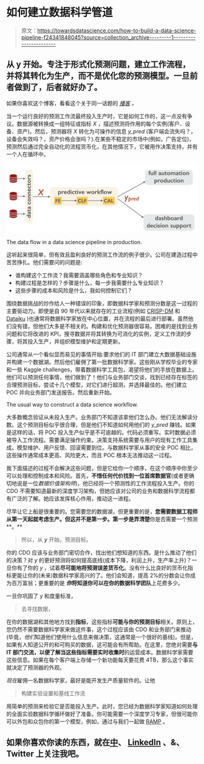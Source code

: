 # 如何建立数据科学管道

> 原文：<https://towardsdatascience.com/how-to-build-a-data-science-pipeline-f24341848045?source=collection_archive---------1----------------------->

## 从 y 开始。专注于形式化预测问题，建立工作流程，并将其转化为生产，而不是优化您的预测模型。一旦前者做到了，后者就好办了。

如果你喜欢这个博客，看看这个关于同一话题的 [*播客*](http://podcast.machinelearningcafe.org/what-is-beyond-pocs-ml-project-hurdles-you-should-be-prepared-to-take-with-balzs-kgl-016) *。*

当一个运行良好的预测工作流最终投入生产时，它是如何工作的，这一点没有争议。数据源被转换成一组特征或指标 *X* ，描述预测将作用的每个实例(客户、设备、资产)。然后，预测器将 *X* 转化为可操作的信息 *y_pred* (客户端会流失吗？，设备会失效吗？，资产价格会涨吗？).在某些不稳定的市场中(例如，广告定位)，预测然后通过完全自动化的流程货币化，在其他情况下，它被用作决策支持，并有一个人在循环中。

![](img/f60324ce12ff1f796fd8019051a13d95.png)

The data flow in a data science pipeline in production.

这听起来很简单，但有效且盈利良好的预测工作流的例子很少。公司在建造过程中苦苦挣扎。他们需要问的问题是:

*   谁构建这个工作流？我需要涵盖哪些角色和专业知识？
*   构建过程是怎样的？步骤是什么，每一步我需要什么专业知识？
*   这些步骤的成本和风险是什么，我如何控制它们？

围绕数据挑战的炒作给人一种错误的印象，即数据科学家和预测分数是这一过程的主要驱动力。即使是自 90 年代以来就存在的工业流程(例如 [CRISP-DM](https://en.wikipedia.org/wiki/Cross_Industry_Standard_Process_for_Data_Mining) 和 [Dataiku](https://blog.dataiku.com/2016/03/30/automation-scenarios-another-step-towars-a-successful-model-deployment) )也通常将数据科学家放在中心位置，并在流程的最后进行部署。虽然他们没有错，但他们大多是不相关的。构建和优化预测器很容易。困难的是找到业务问题和它将改进的 KPI，搜寻数据并将其转换为可消化的实例，定义工作流的步骤，将其投入生产，并组织模型维护和定期更新。

公司通常从一个看似显而易见的事情开始:要求他们的 IT 部门建立大数据基础设施并构建一个数据湖。然后他们雇佣了第一批数据科学家。这些刚从学校毕业的专家和一些 Kaggle challenges，带着数据科学工具包，渴望将他们的手放在数据上。他们可以预测任何事情，他们做到了！他们与业务部门交谈，找到已经存在标签的合理预测目标，尝试十几个模型，对它们进行超测，并选择最佳的。他们建立 POC 并向业务部门发送报告。然后重新开始。

The usual way to construct a data science workflow.

大多数概念验证从未投入生产。业务部门不知道该拿他们怎么办。他们无法解读分数。这个预测目标似乎很合理，但是他们不知道如何用他们的 *y_pred* 赚钱。如果是这样的话，将 POC 投入生产似乎是不可逾越的。代码必须重写。实时数据必须被导入工作流程。需要满足操作约束。决策支持系统需要与用户的现有工作工具集成。模型维护、用户反馈、回滚需要到位。与数据科学家从事的安全 POC 相比，这些操作通常成本更高、风险更大，而且 POC 根本无法推动这一过程。

我下面描述的过程不会解决这些问题，但是它给你一个顺序，在这个顺序中你至少可以处理和控制成本和风险。首先，**不惜任何代价找到一位首席数据官**(或者更确切地说是一位*数据价值架构师*)，他已经将一个预测性的工作流程投入生产。你的 CDO 不需要知道最新的深度学习架构，但她应该对公司的业务和数据科学流程都有广泛的了解。她应该发挥核心作用，推动这一进程。

尽早让它上船是很重要的。您需要您的数据湖，但更重要的是，**您需要数据工程师从第一天起就考虑生产。但这并不是第一步。第一步是弄清楚**你是否需要一个预测**。**

> 所以，从 ***y*** 开始，预测目标。

你的 CDO 应该与业务部门密切合作，找出他们想知道的东西。是什么推动了他们的决策？对 *y* 的更好预测将如何提高底线(成本下降，利润上升，生产率上升)？一旦你有了你的 *y* ，试着**尽可能地将预测误差货币化**。没有什么比良好的货币化指标更能让你的(未来)数据科学家高兴的了。他们会知道，提高 2%的分数会让你成为百万富翁；更重要的是 ***你*将知道你可以在你的数据科学团队**上花费多少。

一旦你巩固了 y 和度量标准，

> 去寻找数据，

在你的数据湖和其他地方找到**指标**，这些指标**可能与你的预测目标**相关。原则上，您仍然不需要数据科学家来做这件事，这个过程应该由 CDO 和业务部门来推动(毕竟，*他们*知道他们使用什么信息来做决策，这通常是一个很好的基线)。但是，如果有人知道公开的和可购买的数据，这可能会有所帮助。在这里，您绝对需要**与 IT 部门交流，以便了解当这些指标需要实时收集时**的运营成本。数据科学家需要这些信息。如果在每个客户端上存储一个新功能每天要花费 4TB，那么这个事实就决定了预测器的外观。

*现在*雇佣一名数据科学家，最好是能开发生产质量软件的。让他

> 构建实验设置和基线工作流

用简单的预测来检验它是否能投入生产。此时，您已经为数据科学家知道如何处理的全面实验数据科学循环做好了准备。你可能需要一个深度学习专家，但很可能你可以外包和众包你的第一个模型，例如，通过与我们一起做 [RAMP](http://www.ramp.studio/) 。

## 如果你喜欢你读的东西，就在[中](https://medium.com/@balazskegl)、 [LinkedIn](https://www.linkedin.com/in/balazskegl/) 、&、 Twitter 上关注我吧。